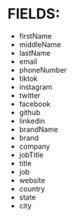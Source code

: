 # FIELDS:
  * firstName
  * middleName
  * lastName
  * email
  * phoneNumber
  * tiktok
  * instagram
  * twitter
  * facebook
  * github
  * linkedin
  * brandName
  * brand
  * company
  * jobTitle
  * title
  * job
  * website
  * country
  * state
  * city